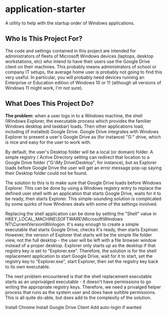 # application-starter
A utility to help with the startup order of Windows applications.

## Who Is This Project For?
The code and settings contained in this project are intended for administrators of fleets of Microsoft Windows devices (laptops, desktop workstations, etc) who intend to have their users use the Google Drive client on their machines. This probably means administrators of school or company IT setups, the average home user is probably not going to find this very useful. In particular, you will probably need devices running an Enterprise or Education edition of Windows 10 or 11 (although all versions of Windows 11 might work, I'm not sure).

## What Does This Project Do?
<strong>The problem:</strong> when a user logs in to a Windows machine, the shell (Windows Explorer, the executable process which provides the familier Windows desktop and taskbar) loads. Then other applications load, including (if installed) Google Drive. Google Drive integrates with Windows Explorer to present a user's Google Drive as (for instance) "G:" drive, which is nice and easy for the user to work with.

By default, the user's Desktop folder will be a local (or domain) folder. A simple registry / Active Directory setting can redirect that location to a Google Drive folder ("G:\My Drive\Desktop", for instance), but as Explorer loads before Google Drive the user will get an error message pop-up saying their Desktop folder could not be found.

The solution to this is to make sure that Google Drive loads before Windows Explorer. This can be done by using a Windows registry entry to replace the defined user shell with an application that starts Google Drive, waits for it to be ready, then starts Explorer. This simple-sounding solution is complicated by some quirks of how Windows deals with some of the settings involved.

Replacing the shell application can be done by setting the "Shell" value in HKEY_LOCAL_MACHINE\SOFTWARE\Microsoft\Windows NT\CurrentVersion\Winlogon. It's easy enough to create a simple executable that starts Google Drive, checks it's ready, then starts Explroer. However, the version of Explorer that starts will be the simple file folder view, not the full desktop - the user will be left with a file browser window instead of a proper desktop. Explorer only starts up as the desktop if that registry key is set to "Explorer.exe". Therefore, the solution is for the shell replacement application to start Google Drive, wait for it to start, set the registry key to "Explorer.exe", start Explorer, then set the registry key back to its own executable.

The next problem encountered is that the shell replacement executable starts as an unprivalged executable - it doesn't have permissions to go writing the appropriate registry keys. Therefore, we need a privalged helper process that runs as the system user and does have suitible permissions. This is all quite do-able, but does add to the complexity of the solution.

Install Chrome
Install Google Drive Client
Add auto-login if wanted
